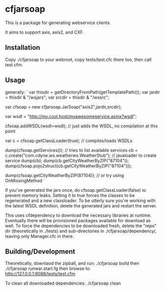 # cfjarsoap

This is a package for generating webservice clients.

It aims to support axis, axis2, and CXF.

## Installation
Copy ./cfjarsoap to your webroot, copy tests/test.cfc there too, then call test.cfm.

## Usage
generally:
`
var thisdir = getDirectoryFromPath(getTemplatePath());
var jardir = thisdir & "/wsjars";
var srcdir = thisdir & "/wssrc";

var cfsoap = new cfjarsoap.JarSoap("axis2",jardir,srcdir);

var wsdl = "http://my.cool.host/myawesomeservice.asmx?wsdl";

cfsoap.addWSDL(wsdl=wsdl);  // just adds the WSDL, no compilation at this point

var c = cfsoap.getClassLoader(true);  // compiles/loads WSDLs

dump(cfsoap.getServices()); // tries to list available services
cb = c.create("com.cdyne.ws.weatherws.WeatherStub"); // javaloader to create service
dump(cb);
dump(cb.getCityWeatherByZIP("87104"));
dump(cfsoap.pojo2struct(cb.getCityWeatherByZIP("87104")));

dump(cfsoap.getCityWeatherByZIP(87104)); // or try using OnMissingMethod
`

If you've generated the jars once, do cfsoap.getClassLoader(false) to prevent memory leaks.
Setting it to true forces the classes to be regenerated and a new classloader.  To be utterly
sure you're working with the latest WSDL definition, delete the generated jars and restart 
the server.

This uses cfdependency to download the necessary libraries at runtime.  Eventually there 
will be provisioned packages available for download as well.  To force the dependencies to be
downloaded fresh, delete the "repo" dir (theoretically in ./tests) and sub-directories in
./cfjarsoap/dependency/, leaving only Manager.cfc in there.

## Building/Development

Theoretically, downlaod the zipball, and run:
./cfjarsoap build
then
./cfjarsoap runwar.start.fg
then browse to:
http://127.0.0.1:8088/tests/test.cfm

To clean all downloaded dependencies:
./cfjarsoap clean 